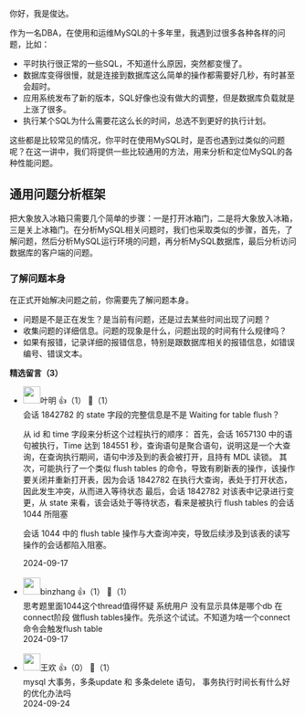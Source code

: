 你好，我是俊达。

作为一名DBA，在使用和运维MySQL的十多年里，我遇到过很多各种各样的问题，比如：

- 平时执行很正常的一些SQL，不知道什么原因，突然都变慢了。
- 数据库变得很慢，就是连接到数据库这么简单的操作都需要好几秒，有时甚至会超时。
- 应用系统发布了新的版本，SQL好像也没有做大的调整，但是数据库负载就是上涨了很多。
- 执行某个SQL为什么需要花这么长的时间，总选不到更好的执行计划。

这些都是比较常见的情况，你平时在使用MySQL时，是否也遇到过类似的问题呢？在这一讲中，我们将提供一些比较通用的方法，用来分析和定位MySQL的各种性能问题。

## 通用问题分析框架

把大象放入冰箱只需要几个简单的步骤：一是打开冰箱门，二是将大象放入冰箱，三是关上冰箱门。在分析MySQL相关问题时，我们也采取类似的步骤，首先，了解问题，然后分析MySQL运行环境的问题，再分析MySQL数据库，最后分析访问数据库的客户端的问题。

### 了解问题本身

在正式开始解决问题之前，你需要先了解问题本身。

- 问题是不是正在发生？是当前有问题，还是过去某些时间出现了问题？
- 收集问题的详细信息。问题的现象是什么，问题出现的时间有什么规律吗？
- 如果有报错，记录详细的报错信息，特别是跟数据库相关的报错信息，如错误编号、错误文本。
<div><strong>精选留言（3）</strong></div><ul>
<li><img src="https://static001.geekbang.org/account/avatar/00/15/8d/4d/992070e8.jpg" width="30px"><span>叶明</span> 👍（1） 💬（1）<div>会话 1842782 的 state 字段的完整信息是不是 Waiting for table flush？

从 id 和 time 字段来分析这个过程执行的顺序：
首先，会话 1657130 中的语句被执行，Time 达到 184551 秒，查询语句是聚合语句，说明这是一个大查询，在查询执行期间，语句中涉及到的表会被打开，且持有 MDL 读锁。
其次，可能执行了一个类似 flush tables 的命令，导致有刷新表的操作，该操作要关闭并重新打开表，因为会话 1842782 在执行大查询，表处于打开状态，因此发生冲突，从而进入等待状态
最后，会话 1842782 对该表中记录进行变更，从 state 来看，该会话处于等待状态，看来是被执行 flush tables 的会话 1044 所阻塞


会话 1044 中的 flush table 操作与大查询冲突，导致后续涉及到该表的读写操作的会话都陷入阻塞。</div>2024-09-17</li><br/><li><img src="https://thirdwx.qlogo.cn/mmopen/vi_32/Q3auHgzwzM59PTNiaDASVicbVaeWBU1WKmOgyHcqVtl85nDwAqDicib1EUKE2RRoU0x0vZctZO4kbPDUTTke8qKfAw/132" width="30px"><span>binzhang</span> 👍（1） 💬（1）<div>思考题里面1044这个thread值得怀疑 系统用户 没有显示具体是哪个db 在connect阶段 做flush tables操作。先杀这个试试。不知道为啥一个connect命令会触发flush table</div>2024-09-17</li><br/><li><img src="https://static001.geekbang.org/account/avatar/00/1d/77/16/96ef147f.jpg" width="30px"><span>王欢</span> 👍（0） 💬（1）<div>mysql 大事务，多条update 和 多条delete 语句， 事务执行时间长有什么好的优化办法吗</div>2024-09-24</li><br/>
</ul>